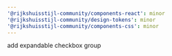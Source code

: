 ```yaml
---
'@rijkshuisstijl-community/components-react': minor
'@rijkshuisstijl-community/design-tokens': minor
'@rijkshuisstijl-community/components-css': minor
---
```


add expandable checkbox group
